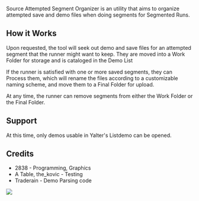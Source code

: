 Source Attempted Segment Organizer is an utility that aims to organize attempted save and demo files when doing segments for Segmented Runs.

## How it Works
Upon requested, the tool will seek out demo and save files for an attempted segment that the runner might want to keep. They are moved into a Work Folder for storage and is cataloged in the Demo List

If the runner is satisfied with one or more saved segments, they can Process them, which will rename the files according to a customizable naming scheme, and move them to a Final Folder for upload.

At any time, the runner can remove segments from either the Work Folder or the Final Folder.

## Support
At this time, only demos usable in Yalter's Listdemo can be opened.  

## Credits
* 2838 - Programming, Graphics
* A Table, the_kovic - Testing
* Traderain - Demo Parsing code

![](https://i.imgur.com/FRT7f95.png)
